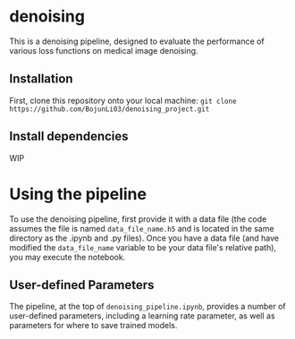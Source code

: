 # denoising
This is a denoising pipeline, designed to evaluate the performance of various loss functions on medical image denoising.

## Installation

First, clone this repository onto your local machine: `git clone https://github.com/BojunLi03/denoising_project.git`

## Install dependencies

WIP

# Using the pipeline

To use the denoising pipeline, first provide it with a data file (the code assumes the file is named `data_file_name.h5` and is located in the same directory as the .ipynb and .py files). Once you have a data file (and have modified the `data_file_name` variable to be your data file's relative path), you may execute the notebook.

## User-defined Parameters

The pipeline, at the top of `denoising_pipeline.ipynb`, provides a number of user-defined parameters, including a learning rate parameter, as well as parameters for where to save trained models.


